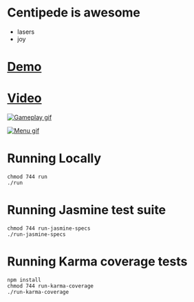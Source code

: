 # Centipede is awesome
- lasers
- joy

# [Demo](http://centipede.matthewodle.com/index.html)

# [Video](https://www.youtube.com/watch?v=LNqIR2k6KcA)

[![Gameplay gif](https://gitlab.com/taciturn-pachyderm/centipede/raw/7f2d2fb9b77cdd4a35750e8f0c05e1dcb8e1bf89/app/static/media/images/centipede.gif)](https://www.youtube.com/watch?v=LNqIR2k6KcA)

[![Menu gif](https://gitlab.com/taciturn-pachyderm/centipede/raw/7f2d2fb9b77cdd4a35750e8f0c05e1dcb8e1bf89/app/static/media/images/centipede-menu.gif)](https://www.youtube.com/watch?v=LNqIR2k6KcA)

# Running Locally

```
chmod 744 run
./run
```

# Running Jasmine test suite

```
chmod 744 run-jasmine-specs
./run-jasmine-specs
```

# Running Karma coverage tests

```
npm install
chmod 744 run-karma-coverage
./run-karma-coverage
```
